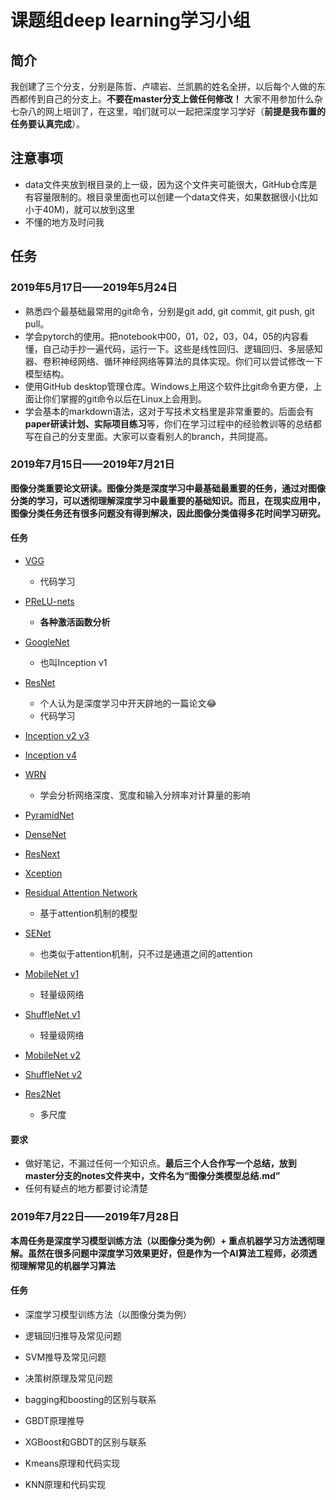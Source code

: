 # 课题组deep learning学习小组

## 简介

我创建了三个分支，分别是陈哲、卢啸岩、兰凯鹏的姓名全拼，以后每个人做的东西都传到自己的分支上。**不要在master分支上做任何修改！** 大家不用参加什么杂七杂八的网上培训了，在这里，咱们就可以一起把深度学习学好（**前提是我布置的任务要认真完成**）。


## 注意事项
- data文件夹放到根目录的上一级，因为这个文件夹可能很大，GitHub仓库是有容量限制的。根目录里面也可以创建一个data文件夹，如果数据很小(比如小于40M)，就可以放到这里  
- 不懂的地方及时问我  
## 任务  
### 2019年5月17日——2019年5月24日  
- 熟悉四个最基础最常用的git命令，分别是git add, git commit, git push, git pull。  
- 学会pytorch的使用。把notebook中00，01，02，03，04，05的内容看懂，自己动手抄一遍代码，运行一下。这些是线性回归、逻辑回归、多层感知器、卷积神经网络、循环神经网络等算法的具体实现。你们可以尝试修改一下模型结构。
- 使用GitHub desktop管理仓库。Windows上用这个软件比git命令更方便，上面让你们掌握的git命令以后在Linux上会用到。
- 学会基本的markdown语法，这对于写技术文档里是非常重要的。后面会有**paper研读计划、实际项目练习**等，你们在学习过程中的经验教训等的总结都写在自己的分支里面。大家可以查看别人的branch，共同提高。

### 2019年7月15日——2019年7月21日

**图像分类重要论文研读。图像分类是深度学习中最基础最重要的任务，通过对图像分类的学习，可以透彻理解深度学习中最重要的基础知识。而且，在现实应用中，图像分类任务还有很多问题没有得到解决，因此图像分类值得多花时间学习研究。**

#### 任务

- [VGG](https://arxiv.org/abs/1409.1556)
  - 代码学习

- [PReLU-nets](https://arxiv.org/abs/1409.4842)
  - **各种激活函数分析**

- [GoogleNet](https://arxiv.org/abs/1409.4842)
  - 也叫Inception v1

- [ResNet](https://arxiv.org/abs/1512.03385)
  - 个人认为是深度学习中开天辟地的一篇论文:joy:
  - 代码学习

- [Inception v2 v3](https://arxiv.org/abs/1512.00567)

- [Inception v4](https://arxiv.org/abs/1602.07261)

- [WRN](https://arxiv.org/abs/1605.07146)
  - 学会分析网络深度、宽度和输入分辨率对计算量的影响

- [PyramidNet](https://arxiv.org/abs/1610.02915)

- [DenseNet](https://arxiv.org/abs/1608.06993)

- [ResNext](https://arxiv.org/abs/1611.05431)

- [Xception](https://arxiv.org/abs/1610.02357)

- [Residual Attention Network](https://arxiv.org/abs/1704.06904)
  - 基于attention机制的模型

- [SENet](https://arxiv.org/abs/1709.01507)
  - 也类似于attention机制，只不过是通道之间的attention

- [MobileNet v1](https://arxiv.org/abs/1704.04861)
  - 轻量级网络

- [ShuffleNet v1](https://arxiv.org/abs/1707.01083)
  - 轻量级网络

- [MobileNet v2](https://arxiv.org/abs/1801.04381)

- [ShuffleNet v2](https://arxiv.org/abs/1807.11164)

- [Res2Net](https://arxiv.org/abs/1904.01169)
  - 多尺度
#### 要求
- 做好笔记，不漏过任何一个知识点。**最后三个人合作写一个总结，放到master分支的notes文件夹中，文件名为“图像分类模型总结.md”**
- 任何有疑点的地方都要讨论清楚


### 2019年7月22日——2019年7月28日

**本周任务是深度学习模型训练方法（以图像分类为例）+ 重点机器学习方法透彻理解。虽然在很多问题中深度学习效果更好，但是作为一个AI算法工程师，必须透彻理解常见的机器学习算法**

#### 任务
- 深度学习模型训练方法（以图像分类为例）

- 逻辑回归推导及常见问题

- SVM推导及常见问题

- 决策树原理及常见问题

- bagging和boosting的区别与联系

- GBDT原理推导

- XGBoost和GBDT的区别与联系

- Kmeans原理和代码实现

- KNN原理和代码实现
